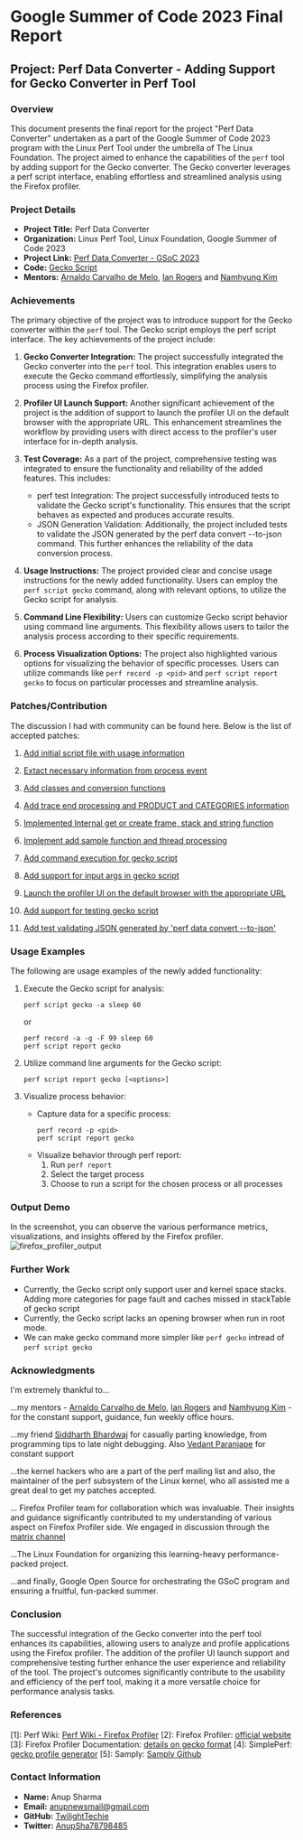 # Google Summer of Code 2023 Final Report
## Project: Perf Data Converter - Adding Support for Gecko Converter in Perf Tool

### Overview
This document presents the final report for the project "Perf Data Converter" undertaken as a part of the Google Summer of Code 2023 program with the Linux Perf Tool under the umbrella of The Linux Foundation. The project aimed to enhance the capabilities of the `perf` tool by adding support for the Gecko converter. The Gecko converter leverages a perf script interface, enabling effortless and streamlined analysis using the Firefox profiler.

### Project Details
- **Project Title:** Perf Data Converter
- **Organization:** Linux Perf Tool, Linux Foundation, Google Summer of Code 2023
- **Project Link:** [Perf Data Converter - GSoC 2023](https://summerofcode.withgoogle.com/programs/2023/projects/OTLxQ6xy)
- **Code:** [Gecko Script](https://git.kernel.org/pub/scm/linux/kernel/git/perf/perf-tools-next.git/tree/tools/perf/scripts/python/gecko.py?h=perf-tools-next)
- **Mentors:** [Arnaldo Carvalho de Melo](https://twitter.com/acmel), [Ian Rogers](https://twitter.com/iiirogers) and [Namhyung Kim](https://twitter.com/namhyung_foss)

### Achievements
The primary objective of the project was to introduce support for the Gecko converter within the `perf` tool. The Gecko script employs the perf script interface. The key achievements of the project include:

1. **Gecko Converter Integration:** The project successfully integrated the Gecko converter into the `perf` tool. This integration enables users to execute the Gecko command effortlessly, simplifying the analysis process using the Firefox profiler.
2. **Profiler UI Launch Support:** Another significant achievement of the project is the addition of support to launch the profiler UI on the default browser with the appropriate URL. This enhancement streamlines the workflow by providing users with direct access to the profiler's user interface for in-depth analysis.
3. **Test Coverage:** As a part of the project, comprehensive testing was integrated to ensure the functionality and reliability of the added features. This includes:
   - perf test Integration: The project successfully introduced tests to validate the Gecko script's functionality. This ensures that the script behaves as expected and produces accurate results.
   - JSON Generation Validation: Additionally, the project included tests to validate the JSON generated by the perf data convert --to-json command. This further enhances the reliability of the data conversion process.

4. **Usage Instructions:** The project provided clear and concise usage instructions for the newly added functionality. Users can employ the `perf script gecko` command, along with relevant options, to utilize the Gecko script for analysis.

5. **Command Line Flexibility:** Users can customize Gecko script behavior using command line arguments. This flexibility allows users to tailor the analysis process according to their specific requirements.

6. **Process Visualization Options:** The project also highlighted various options for visualizing the behavior of specific processes. Users can utilize commands like `perf record -p <pid>` and `perf script report gecko` to focus on particular processes and streamline analysis.
### Patches/Contribution
The discussion I had with community can be found here. Below is the list of accepted patches:
1. [Add initial script file with usage information](https://git.kernel.org/pub/scm/linux/kernel/git/perf/perf-tools-next.git/commit/?h=tmp.perf-tools-next&id=1699d3efe111e33e275ca7d4163c8b1470ba79b3)

2. [Extact necessary information from process event](https://git.kernel.org/pub/scm/linux/kernel/git/perf/perf-tools-next.git/commit/?h=tmp.perf-tools-next&id=0a02e44cc2fe1657af1f2740cb9a1dcd8a9338cc)

3. [Add classes and conversion functions](https://git.kernel.org/pub/scm/linux/kernel/git/perf/perf-tools-next.git/commit/?h=tmp.perf-tools-next&id=5aacd7f08a3276f4fad729a600d51a1cc5d5191a)

4. [Add trace end processing and PRODUCT and CATEGORIES information](https://git.kernel.org/pub/scm/linux/kernel/git/perf/perf-tools-next.git/commit/?h=tmp.perf-tools-next&id=833daec7e6cfda0d6c30a94c21b6706ff094cd45)

5. [Implemented Internal get or create frame, stack and string function](https://git.kernel.org/pub/scm/linux/kernel/git/perf/perf-tools-next.git/commit/?h=tmp.perf-tools-next&id=258dfd41c1df2030772ceab378f7bd6f0f78b938)

6. [Implement add sample function and thread processing](https://git.kernel.org/pub/scm/linux/kernel/git/perf/perf-tools-next.git/commit/?h=tmp.perf-tools-next&id=2d889c6af1cc125380b03b6efdaed0a4b4611aed)

7. [Add command execution for gecko script](https://git.kernel.org/pub/scm/linux/kernel/git/perf/perf-tools-next.git/commit/?h=tmp.perf-tools-next&id=f9f72b2ab77e986ac30de09a735a002b37d81503)

8. [Add support for input args in gecko script](https://git.kernel.org/pub/scm/linux/kernel/git/perf/perf-tools-next.git/commit/?h=tmp.perf-tools-next&id=43803cb16f997794a256483f29beb68abef2fa9e)

9. [Launch the profiler UI on the default browser with the appropriate URL](https://git.kernel.org/pub/scm/linux/kernel/git/perf/perf-tools-next.git/commit/?h=tmp.perf-tools-next&id=f208b2c6f984f9c8086205e826985ab4441ce2da)

10. [Add support for testing gecko script](https://lore.kernel.org/linux-perf-users/CAP-5=fWGb=h0NuU5tTTUVsgn-ScqZKqdTLHi5XuoL1jnPyyxpg@mail.gmail.com/)

11. [Add test validating JSON generated by 'perf data convert --to-json'](https://git.kernel.org/pub/scm/linux/kernel/git/perf/perf-tools-next.git/commit/?h=tmp.perf-tools-next&id=68d12418261090b4f5b8d1b2067d15062e858e01)

### Usage Examples
The following are usage examples of the newly added functionality:

1. Execute the Gecko script for analysis:
   ```
   perf script gecko -a sleep 60
   ```
   or
   ```
   perf record -a -g -F 99 sleep 60
   perf script report gecko
   ```

2. Utilize command line arguments for the Gecko script:
   ```
   perf script report gecko [<options>]
   ```

3. Visualize process behavior:
   - Capture data for a specific process:
     ```
     perf record -p <pid>
     perf script report gecko
     ```
   - Visualize behavior through perf report:
     1. Run `perf report`
     2. Select the target process
     3. Choose to run a script for the chosen process or all processes

### Output Demo
In the screenshot, you can observe the various performance metrics, visualizations, and insights offered by the Firefox profiler.
![firefox_profiler_output](https://user-images.githubusercontent.com/26520754/263500629-a1fc7323-404e-4a70-93bc-0e2f754895ef.png)

### Further Work
   - Currently, the Gecko script only support user and kernel space stacks. Adding more categories for page fault and caches missed in stackTable of gecko script
   - Currently, the Gecko script lacks an opening browser when run in root mode.
   - We can make gecko command more simpler like `perf gecko` intread of `perf script gecko`

### Acknowledgments
I'm extremely thankful to...

...my mentors - [Arnaldo Carvalho de Melo](https://twitter.com/acmel), [Ian Rogers](https://twitter.com/iiirogers) and [Namhyung Kim](https://twitter.com/namhyung_foss) - for the constant support, guidance, fun weekly office hours.

...my friend [Siddharth Bhardwaj](https://pompeiifreckles.github.io/) for casually parting knowledge, from programming tips to late night debugging. Also [Vedant Paranjape](https://twitter.com/ve0x10) for constant support

...the kernel hackers who are a part of the perf mailing list and also, the maintainer of the perf subsystem of the Linux kernel, who all assisted me a great deal to get my patches accepted.

... Firefox Profiler team for collaboration which was invaluable. Their insights and guidance significantly contributed to my understanding of various aspect on Firefox Profiler side. We engaged in discussion through the [matrix channel](https://chat.mozilla.org/#/room/#profiler:mozilla.org)

...The Linux Foundation for organizing this learning-heavy performance-packed project.

...and finally, Google Open Source for orchestrating the GSoC program and ensuring a fruitful, fun-packed summer.

### Conclusion
The successful integration of the Gecko converter into the perf tool enhances its capabilities, allowing users to analyze and profile applications using the Firefox profiler. The addition of the profiler UI launch support and comprehensive testing further enhance the user experience and reliability of the tool. The project's outcomes significantly contribute to the usability and efficiency of the perf tool, making it a more versatile choice for performance analysis tasks.

### References
[1]: Perf Wiki: [Perf Wiki - Firefox Profiler](https://perf.wiki.kernel.org/index.php/Tutorial#perf-script)
[2]: Firefox Profiler: [official website](https://profiler.firefox.com/)
[3]: Firefox Profiler Documentation: [details on gecko format](https://profiler.firefox.com/docs/#/)
[4]: SimplePerf: [gecko profile generator](https://android.googlesource.com/platform/system/extras/+/149e735479e5803969d0a75b38f672c5eb183e52/simpleperf/scripts/gecko_profile_generator.py)
[5]: Samply: [Samply Github](https://github.com/mstange/samply)


### Contact Information
- **Name:** Anup Sharma
- **Email:** anupnewsmail@gmail.com
- **GitHub:** [TwilightTechie](https://github.com/TwilightTechie)
- **Twitter:** [AnupSha78798485](https://twitter.com/AnupSha78798485)

